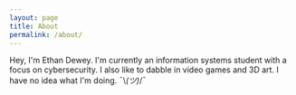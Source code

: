 ```yaml
---
layout: page
title: About
permalink: /about/
---
```


Hey, I'm Ethan Dewey. I'm currently an information systems student with a focus on cybersecurity. I also like to dabble in video games and 3D art. I have no idea what I'm doing.  ¯\\_(ツ)_/¯
